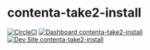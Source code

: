 # contenta-take2-install

[![CircleCI](https://circleci.com/gh/stevector/contenta-take2-install.svg?style=shield)](https://circleci.com/gh/stevector/contenta-take2-install)
[![Dashboard contenta-take2-install](https://img.shields.io/badge/dashboard-contenta_take2_install-yellow.svg)](https://dashboard.pantheon.io/sites/d159f8a5-144a-4496-9c6f-038c23dc78b2#dev/code)
[![Dev Site contenta-take2-install](https://img.shields.io/badge/site-contenta_take2_install-blue.svg)](http://dev-contenta-take2-install.pantheonsite.io/)